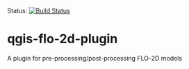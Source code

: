 Status: [![Build Status](http://jenkins.lutraconsulting.co.uk:8081/buildStatus/icon?job=FLO-2D%20plugin%20repo)](http://jenkins.lutraconsulting.co.uk:8080/job/FLO-2D%20plugin%20repo/)




# qgis-flo-2d-plugin
A plugin for pre-processing/post-processing FLO-2D models
